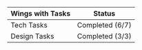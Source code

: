 | Wings with Tasks | Status           |
|------------------|------------------|
| Tech Tasks       | Completed (6/7)  |
| Design Tasks     | Completed (3/3)  |
